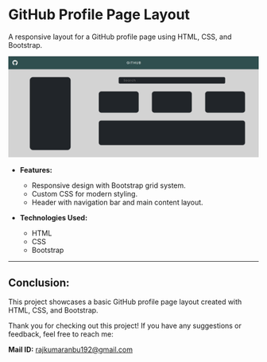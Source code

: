 # GitHub Profile Page Layout

A responsive layout for a GitHub profile page using HTML, CSS, and Bootstrap.

![GitHub Profile Page Preview](Demo_Page.png)

- **Features:**
  - Responsive design with Bootstrap grid system.
  - Custom CSS for modern styling.
  - Header with navigation bar and main content layout.

- **Technologies Used:**
  - HTML
  - CSS
  - Bootstrap

---

## Conclusion:

This project showcases a basic GitHub profile page layout created with HTML, CSS, and Bootstrap.

Thank you for checking out this project! If you have any suggestions or feedback, feel free to reach me:

**Mail ID:** 
rajkumaranbu192@gmail.com
